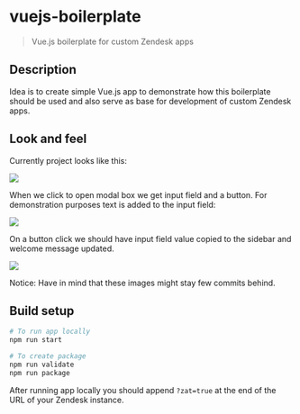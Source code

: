 # vuejs-boilerplate
> Vue.js boilerplate for custom Zendesk apps

## Description

Idea is to create simple Vue.js app to demonstrate how this boilerplate should be used and also serve as base for development of custom Zendesk apps.

## Look and feel

Currently project looks like this:

![][screenshot_home-blank]

When we click to open modal box we get input field and a button. For demonstration purposes text is added to the input field:

![][screenshot_modal-text]

On a button click we should have input field value copied to the sidebar and welcome message updated. 

![][screenshot_home-text]

Notice: Have in mind that these images might stay few commits behind.

## Build setup

``` bash
# To run app locally
npm run start

# To create package
npm run validate
npm run package
```

After running app locally you should append `?zat=true` at the end of the URL of your Zendesk instance.

[screenshot_home-blank]: _extras/screenshots/home-blank.png
[screenshot_modal-text]: _extras/screenshots/modal-text.png
[screenshot_home-text]: _extras/screenshots/home-text.png